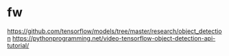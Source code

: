 # fw

https://github.com/tensorflow/models/tree/master/research/object_detection
https://pythonprogramming.net/video-tensorflow-object-detection-api-tutorial/
